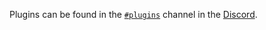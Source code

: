 Plugins can be found in the [`#plugins`](https://discord.com/channels/503045718102114305/551846012310782014) channel in the [Discord](https://discord.com/invite/78ZuWSq).
